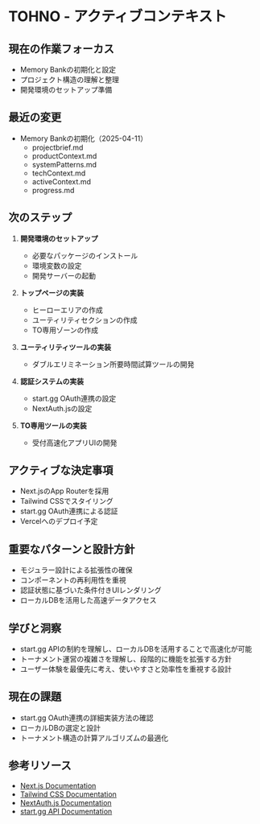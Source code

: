 # TOHNO - アクティブコンテキスト

## 現在の作業フォーカス
- Memory Bankの初期化と設定
- プロジェクト構造の理解と整理
- 開発環境のセットアップ準備

## 最近の変更
- Memory Bankの初期化（2025-04-11）
  - projectbrief.md
  - productContext.md
  - systemPatterns.md
  - techContext.md
  - activeContext.md
  - progress.md

## 次のステップ
1. **開発環境のセットアップ**
   - 必要なパッケージのインストール
   - 環境変数の設定
   - 開発サーバーの起動

2. **トップページの実装**
   - ヒーローエリアの作成
   - ユーティリティセクションの作成
   - TO専用ゾーンの作成

3. **ユーティリティツールの実装**
   - ダブルエリミネーション所要時間試算ツールの開発

4. **認証システムの実装**
   - start.gg OAuth連携の設定
   - NextAuth.jsの設定

5. **TO専用ツールの実装**
   - 受付高速化アプリUIの開発

## アクティブな決定事項
- Next.jsのApp Routerを採用
- Tailwind CSSでスタイリング
- start.gg OAuth連携による認証
- Vercelへのデプロイ予定

## 重要なパターンと設計方針
- モジュラー設計による拡張性の確保
- コンポーネントの再利用性を重視
- 認証状態に基づいた条件付きUIレンダリング
- ローカルDBを活用した高速データアクセス

## 学びと洞察
- start.gg APIの制約を理解し、ローカルDBを活用することで高速化が可能
- トーナメント運営の複雑さを理解し、段階的に機能を拡張する方針
- ユーザー体験を最優先に考え、使いやすさと効率性を重視する設計

## 現在の課題
- start.gg OAuth連携の詳細実装方法の確認
- ローカルDBの選定と設計
- トーナメント構造の計算アルゴリズムの最適化

## 参考リソース
- [Next.js Documentation](https://nextjs.org/docs)
- [Tailwind CSS Documentation](https://tailwindcss.com/docs)
- [NextAuth.js Documentation](https://next-auth.js.org/getting-started/introduction)
- [start.gg API Documentation](https://developer.start.gg/docs/intro/)